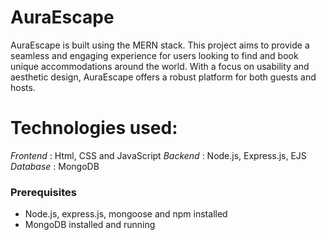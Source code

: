 # AuraEscape

AuraEscape is built using the MERN stack. This project aims to provide a seamless and engaging experience for users looking to find and book unique accommodations around the world. With a focus on usability and aesthetic design, AuraEscape offers a robust platform for both guests and hosts.

# Technologies used:

_Frontend_ : Html, CSS and JavaScript
_Backend_ : Node.js, Express.js, EJS
_Database_ : MongoDB

### Prerequisites

- Node.js, express.js, mongoose and npm installed
- MongoDB installed and running
